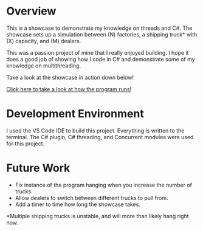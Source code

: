 # Overview

This is a showcase to demonstrate my knowledge on threads and C#. The showcase sets up a simulation between (N) factories, a shipping truck* with (X) capacity, and (M) dealers. 

This was a passion project of mine that I really enjoyed building. I hope it does a good job of showing how I code in C# and demonstrate some of my knowledge on multithreading.

Take a look at the showcase in action down below!

[Click here to take a look at how the program runs!](https://youtu.be/aBZy4i2AZeg)

# Development Environment

I used the VS Code IDE to build this project. Everything is written to the terminal. The C# plugin, C# threading, and Concurrent modules were used for this project.

# Future Work

- Fix instance of the program hanging when you increase the number of trucks.
- Allow dealers to switch between different trucks to pull from.
- Add a timer to time how long the showcase takes.

*Multiple shipping trucks is unstable, and will more than likely hang right now.